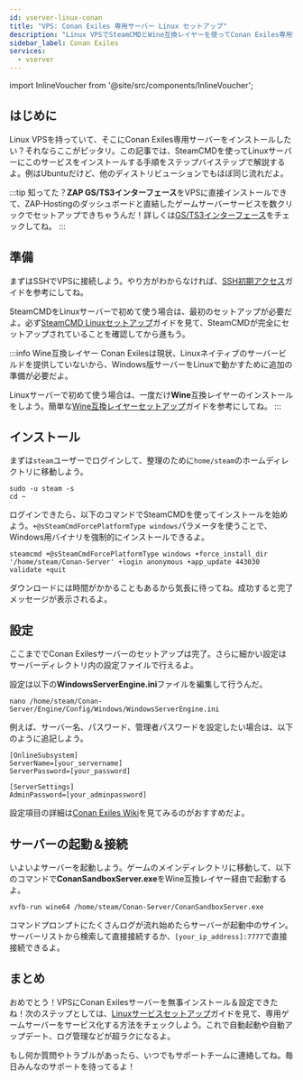 ```yaml
---
id: vserver-linux-conan
title: "VPS: Conan Exiles 専用サーバー Linux セットアップ"
description: "Linux VPSでSteamCMDとWine互換レイヤーを使ってConan Exiles専用サーバーをインストール＆起動する方法 → 今すぐチェック"
sidebar_label: Conan Exiles
services:
  - vserver
---
```


import InlineVoucher from '@site/src/components/InlineVoucher';

## はじめに

Linux VPSを持っていて、そこにConan Exiles専用サーバーをインストールしたい？それならここがピッタリ。この記事では、SteamCMDを使ってLinuxサーバーにこのサービスをインストールする手順をステップバイステップで解説するよ。例はUbuntuだけど、他のディストリビューションでもほぼ同じ流れだよ。

:::tip
知ってた？**ZAP GS/TS3インターフェース**をVPSに直接インストールできて、ZAP-Hostingのダッシュボードと直結したゲームサーバーサービスを数クリックでセットアップできちゃうんだ！詳しくは[GS/TS3インターフェース](vserver-linux-gs-interface.md)をチェックしてね。
:::

<InlineVoucher />

## 準備

まずはSSHでVPSに接続しよう。やり方がわからなければ、[SSH初期アクセス](vserver-linux-ssh.md)ガイドを参考にしてね。

SteamCMDをLinuxサーバーで初めて使う場合は、最初のセットアップが必要だよ。必ず[SteamCMD Linuxセットアップ](vserver-linux-steamcmd.md)ガイドを見て、SteamCMDが完全にセットアップされていることを確認してから進もう。

:::info Wine互換レイヤー
Conan Exilesは現状、Linuxネイティブのサーバービルドを提供していないから、Windows版サーバーをLinuxで動かすために追加の準備が必要だよ。

Linuxサーバーで初めて使う場合は、一度だけ**Wine**互換レイヤーのインストールをしよう。簡単な[Wine互換レイヤーセットアップ](vserver-linux-wine.md)ガイドを参考にしてね。
:::

## インストール

まずは`steam`ユーザーでログインして、整理のために`home/steam`のホームディレクトリに移動しよう。
```
sudo -u steam -s
cd ~
```

ログインできたら、以下のコマンドでSteamCMDを使ってインストールを始めよう。`+@sSteamCmdForcePlatformType windows`パラメータを使うことで、Windows用バイナリを強制的にインストールできるよ。
```
steamcmd +@sSteamCmdForcePlatformType windows +force_install_dir '/home/steam/Conan-Server' +login anonymous +app_update 443030 validate +quit
```

ダウンロードには時間がかかることもあるから気長に待ってね。成功すると完了メッセージが表示されるよ。

## 設定

ここまででConan Exilesサーバーのセットアップは完了。さらに細かい設定はサーバーディレクトリ内の設定ファイルで行えるよ。

設定は以下の**WindowsServerEngine.ini**ファイルを編集して行うんだ。
```
nano /home/steam/Conan-Server/Engine/Config/Windows/WindowsServerEngine.ini
```

例えば、サーバー名、パスワード、管理者パスワードを設定したい場合は、以下のように追記しよう。
```
[OnlineSubsystem]
ServerName=[your_servername]
ServerPassword=[your_password]

[ServerSettings]
AdminPassword=[your_adminpassword]
```

設定項目の詳細は[Conan Exiles Wiki](https://conanexiles.fandom.com/wiki/Server_Configuration)を見てみるのがおすすめだよ。

## サーバーの起動＆接続

いよいよサーバーを起動しよう。ゲームのメインディレクトリに移動して、以下のコマンドで**ConanSandboxServer.exe**をWine互換レイヤー経由で起動するよ。
```
xvfb-run wine64 /home/steam/Conan-Server/ConanSandboxServer.exe
```

コマンドプロンプトにたくさんログが流れ始めたらサーバーが起動中のサイン。サーバーリストから検索して直接接続するか、`[your_ip_address]:7777`で直接接続できるよ。

## まとめ

おめでとう！VPSにConan Exilesサーバーを無事インストール＆設定できたね！次のステップとしては、[Linuxサービスセットアップ](vserver-linux-create-gameservice.md)ガイドを見て、専用ゲームサーバーをサービス化する方法をチェックしよう。これで自動起動や自動アップデート、ログ管理などが超ラクになるよ。

もし何か質問やトラブルがあったら、いつでもサポートチームに連絡してね。毎日みんなのサポートを待ってるよ！

<InlineVoucher />